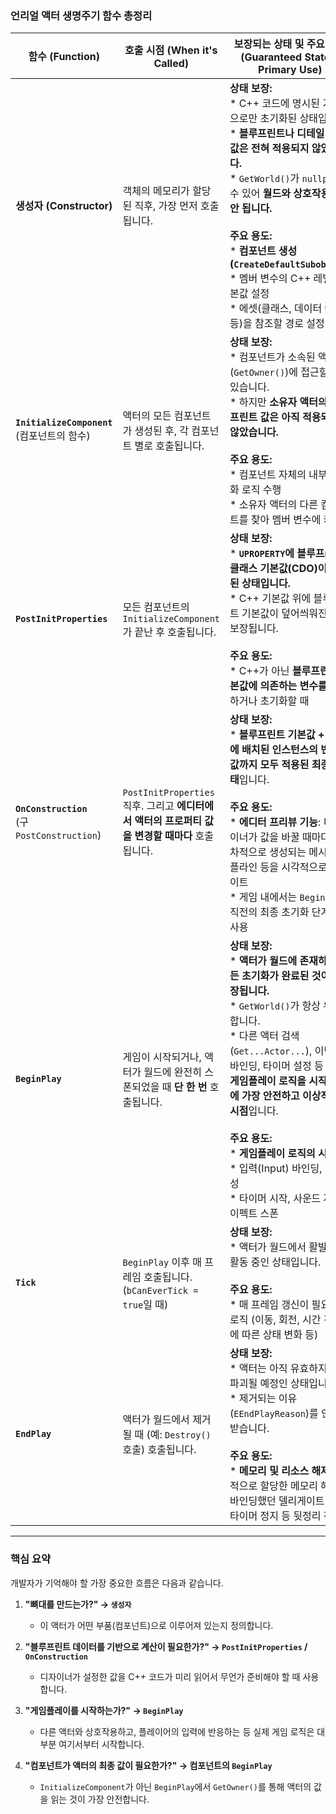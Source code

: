 ### 언리얼 액터 생명주기 함수 총정리

|함수 (Function)|호출 시점 (When it's Called)|**보장되는 상태 및 주요 용도 (Guaranteed State & Primary Use)**|
|---|---|---|
|**생성자 (Constructor)**|객체의 메모리가 할당된 직후, 가장 먼저 호출됩니다.|**상태 보장:**<br/>* C++ 코드에 명시된 기본값으로만 초기화된 상태입니다.<br/>* **블루프린트나 디테일 패널 값은 전혀 적용되지 않았습니다.**<br/>* `GetWorld()`가 `nullptr`일 수 있어 **월드와 상호작용하면 안 됩니다.**<br/><br/>**주요 용도:**<br/>* **컴포넌트 생성(`CreateDefaultSubobject`)**<br/>* 멤버 변수의 C++ 레벨 기본값 설정<br/>* 에셋(클래스, 데이터 에셋 등)을 참조할 경로 설정|
|**`InitializeComponent`**<br/>(컴포넌트의 함수)|액터의 모든 컴포넌트가 생성된 후, 각 컴포넌트 별로 호출됩니다.|**상태 보장:**<br/>* 컴포넌트가 소속된 액터(`GetOwner()`)에 접근할 수 있습니다.<br/>* 하지만 **소유자 액터의 블루프린트 값은 아직 적용되지 않았습니다.**<br/><br/>**주요 용도:**<br/>* 컴포넌트 자체의 내부 초기화 로직 수행<br/>* 소유자 액터의 다른 컴포넌트를 찾아 멤버 변수에 캐싱|
|**`PostInitProperties`**|모든 컴포넌트의 `InitializeComponent`가 끝난 후 호출됩니다.|**상태 보장:**<br/>* **`UPROPERTY`에 블루프rint 클래스 기본값(CDO)이 적용된 상태입니다.**<br/>* C++ 기본값 위에 블루프린트 기본값이 덮어씌워진 것이 보장됩니다.<br/><br/>**주요 용도:**<br/>* C++가 아닌 **블루프린트 기본값에 의존하는 변수를 계산**하거나 초기화할 때|
|**`OnConstruction`**<br/>(구 `PostConstruction`)|`PostInitProperties` 직후. 그리고 **에디터에서 액터의 프로퍼티 값을 변경할 때마다** 호출됩니다.|**상태 보장:**<br/>* **블루프린트 기본값 + 레벨에 배치된 인스턴스의 변경 값까지 모두 적용된 최종 상태**입니다.<br/><br/>**주요 용도:**<br/>* **에디터 프리뷰 기능**: 디자이너가 값을 바꿀 때마다 절차적으로 생성되는 메시나 스플라인 등을 시각적으로 업데이트<br/>* 게임 내에서는 `BeginPlay` 직전의 최종 초기화 단계로 사용|
|**`BeginPlay`**|게임이 시작되거나, 액터가 월드에 완전히 스폰되었을 때 **단 한 번** 호출됩니다.|**상태 보장:**<br/>* **액터가 월드에 존재하며 모든 초기화가 완료된 것이 보장됩니다.**<br/>* `GetWorld()`가 항상 유효합니다.<br/>* 다른 액터 검색(`Get...Actor...`), 이벤트 바인딩, 타이머 설정 등 **모든 게임플레이 로직을 시작하기에 가장 안전하고 이상적인 시점**입니다.<br/><br/>**주요 용도:**<br/>* **게임플레이 로직의 시작점**<br/>* 입력(Input) 바인딩, UI 생성<br/>* 타이머 시작, 사운드 재생, 이펙트 스폰|
|**`Tick`**|`BeginPlay` 이후 매 프레임 호출됩니다. (`bCanEverTick = true`일 때)|**상태 보장:**<br/>* 액터가 월드에서 활발하게 활동 중인 상태입니다.<br/><br/>**주요 용도:**<br/>* 매 프레임 갱신이 필요한 로직 (이동, 회전, 시간 경과에 따른 상태 변화 등)|
|**`EndPlay`**|액터가 월드에서 제거될 때 (예: `Destroy()` 호출) 호출됩니다.|**상태 보장:**<br/>* 액터는 아직 유효하지만 곧 파괴될 예정인 상태입니다.<br/>* 제거되는 이유(`EEndPlayReason`)를 인자로 받습니다.<br/><br/>**주요 용도:**<br/>* **메모리 및 리소스 해제**: 동적으로 할당한 메모리 해제, 바인딩했던 델리게이트 해제, 타이머 정지 등 뒷정리 작업|

---

### 핵심 요약

개발자가 기억해야 할 가장 중요한 흐름은 다음과 같습니다.

1. **"뼈대를 만드는가?" → `생성자`**
    
    - 이 액터가 어떤 부품(컴포넌트)으로 이루어져 있는지 정의합니다.
        
2. **"블루프린트 데이터를 기반으로 계산이 필요한가?" → `PostInitProperties` / `OnConstruction`**
    
    - 디자이너가 설정한 값을 C++ 코드가 미리 읽어서 무언가 준비해야 할 때 사용합니다.
        
3. **"게임플레이를 시작하는가?" → `BeginPlay`**
    
    - 다른 액터와 상호작용하고, 플레이어의 입력에 반응하는 등 실제 게임 로직은 대부분 여기서부터 시작합니다.
        
4. **"컴포넌트가 액터의 최종 값이 필요한가?" → 컴포넌트의 `BeginPlay`**
    
    - `InitializeComponent`가 아닌 `BeginPlay`에서 `GetOwner()`를 통해 액터의 값을 읽는 것이 가장 안전합니다.